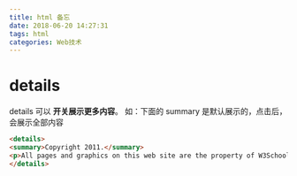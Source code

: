 ```yaml
---
title: html 备忘
date: 2018-06-20 14:27:31
tags: html
categories: Web技术
---
```


# details

details 可以 **开关展示更多内容**。  如：下面的 summary 是默认展示的，点击后，会展示全部内容

```html
<details>
<summary>Copyright 2011.</summary>
<p>All pages and graphics on this web site are the property of W3School.</p>
</details>
```
